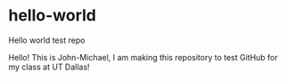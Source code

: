 # hello-world
Hello world test repo

Hello! This is John-Michael, I am making this repository to test GitHub for my class at UT Dallas!
